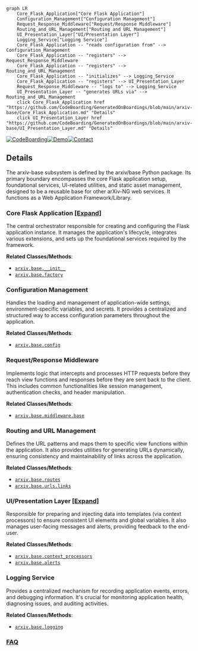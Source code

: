 ```mermaid
graph LR
    Core_Flask_Application["Core Flask Application"]
    Configuration_Management["Configuration Management"]
    Request_Response_Middleware["Request/Response Middleware"]
    Routing_and_URL_Management["Routing and URL Management"]
    UI_Presentation_Layer["UI/Presentation Layer"]
    Logging_Service["Logging Service"]
    Core_Flask_Application -- "reads configuration from" --> Configuration_Management
    Core_Flask_Application -- "registers" --> Request_Response_Middleware
    Core_Flask_Application -- "registers" --> Routing_and_URL_Management
    Core_Flask_Application -- "initializes" --> Logging_Service
    Core_Flask_Application -- "registers" --> UI_Presentation_Layer
    Request_Response_Middleware -- "logs to" --> Logging_Service
    UI_Presentation_Layer -- "generates URLs via" --> Routing_and_URL_Management
    click Core_Flask_Application href "https://github.com/CodeBoarding/GeneratedOnBoardings/blob/main/arxiv-base/Core_Flask_Application.md" "Details"
    click UI_Presentation_Layer href "https://github.com/CodeBoarding/GeneratedOnBoardings/blob/main/arxiv-base/UI_Presentation_Layer.md" "Details"
```

[![CodeBoarding](https://img.shields.io/badge/Generated%20by-CodeBoarding-9cf?style=flat-square)](https://github.com/CodeBoarding/GeneratedOnBoardings)[![Demo](https://img.shields.io/badge/Try%20our-Demo-blue?style=flat-square)](https://www.codeboarding.org/demo)[![Contact](https://img.shields.io/badge/Contact%20us%20-%20contact@codeboarding.org-lightgrey?style=flat-square)](mailto:contact@codeboarding.org)

## Details

The arxiv-base subsystem is defined by the arxiv/base Python package. Its primary boundary encompasses the core Flask application setup, foundational services, UI-related utilities, and static asset management, designed to be a reusable base for other arXiv-NG web services. It functions as a Web Application Framework/Library.

### Core Flask Application [[Expand]](./Core_Flask_Application.md)
The central orchestrator responsible for creating and configuring the Flask application instance. It manages the application's lifecycle, integrates various extensions, and sets up the foundational services required by the framework.


**Related Classes/Methods**:

- <a href="https://github.com/arXiv/arxiv-base/blob/develop/arxiv/base/__init__.py" target="_blank" rel="noopener noreferrer">`arxiv.base.__init__`</a>
- <a href="https://github.com/arXiv/arxiv-base/blob/develop/arxiv/base/factory.py" target="_blank" rel="noopener noreferrer">`arxiv.base.factory`</a>


### Configuration Management
Handles the loading and management of application-wide settings, environment-specific variables, and secrets. It provides a centralized and structured way to access configuration parameters throughout the application.


**Related Classes/Methods**:

- <a href="https://github.com/arXiv/arxiv-base/blob/develop/arxiv/base/config.py" target="_blank" rel="noopener noreferrer">`arxiv.base.config`</a>


### Request/Response Middleware
Implements logic that intercepts and processes HTTP requests before they reach view functions and responses before they are sent back to the client. This includes common functionalities like session management, authentication checks, and header manipulation.


**Related Classes/Methods**:

- <a href="https://github.com/arXiv/arxiv-base/blob/develop/arxiv/base/middleware/base.py" target="_blank" rel="noopener noreferrer">`arxiv.base.middleware.base`</a>


### Routing and URL Management
Defines the URL patterns and maps them to specific view functions within the application. It also provides utilities for generating URLs dynamically, ensuring consistency and maintainability of links across the application.


**Related Classes/Methods**:

- <a href="https://github.com/arXiv/arxiv-base/blob/develop/arxiv/base/routes.py" target="_blank" rel="noopener noreferrer">`arxiv.base.routes`</a>
- <a href="https://github.com/arXiv/arxiv-base/blob/develop/arxiv/base/urls/links.py" target="_blank" rel="noopener noreferrer">`arxiv.base.urls.links`</a>


### UI/Presentation Layer [[Expand]](./UI_Presentation_Layer.md)
Responsible for preparing and injecting data into templates (via context processors) to ensure consistent UI elements and global variables. It also manages user-facing messages and alerts, providing feedback to the end-user.


**Related Classes/Methods**:

- <a href="https://github.com/arXiv/arxiv-base/blob/develop/arxiv/base/context_processors.py" target="_blank" rel="noopener noreferrer">`arxiv.base.context_processors`</a>
- <a href="https://github.com/arXiv/arxiv-base/blob/develop/arxiv/base/alerts.py" target="_blank" rel="noopener noreferrer">`arxiv.base.alerts`</a>


### Logging Service
Provides a centralized mechanism for recording application events, errors, and debugging information. It's crucial for monitoring application health, diagnosing issues, and auditing activities.


**Related Classes/Methods**:

- <a href="https://github.com/arXiv/arxiv-base/blob/develop/arxiv/base/logging.py" target="_blank" rel="noopener noreferrer">`arxiv.base.logging`</a>




### [FAQ](https://github.com/CodeBoarding/GeneratedOnBoardings/tree/main?tab=readme-ov-file#faq)